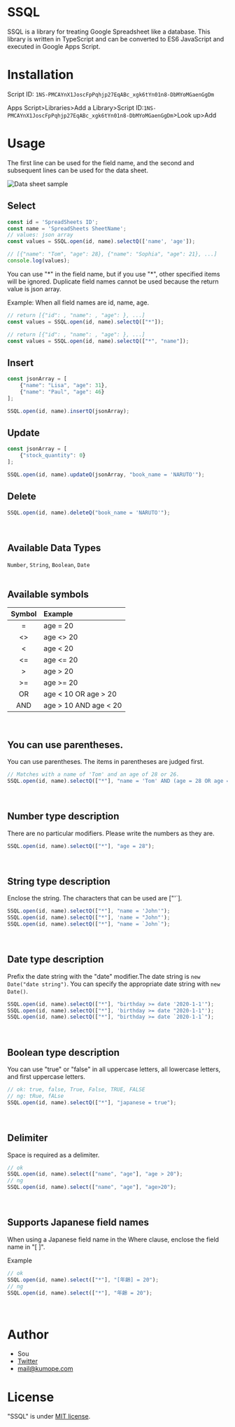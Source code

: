 # SSQL
SSQL is a library for treating Google Spreadsheet like a database. This library is written in TypeScript and can be converted to ES6 JavaScript and executed in Google Apps Script.


# Installation
Script ID: `1NS-PMCAYnX1JoscFpPqhjp27EqABc_xgk6tYn01n8-DbMYoMGaenGgDm`

Apps Script>Libraries>Add a Library>Script ID:`1NS-PMCAYnX1JoscFpPqhjp27EqABc_xgk6tYn01n8-DbMYoMGaenGgDm`>Look up>Add


# Usage
The first line can be used for the field name, and the second and subsequent lines can be used for the data sheet.

![Data sheet sample](https://i.gyazo.com/bbb3f11f08d05e558bceaa43d8df03dc.png "sample")


## Select
```js
const id = 'SpreadSheets ID';
const name = 'SpreadSheets SheetName';
// values: json array
const values = SSQL.open(id, name).selectQ(['name', 'age']);

// [{"name": "Tom", "age": 28}, {"name": "Sophia", "age": 21}, ...]
console.log(values);
```

You can use "\*" in the field name, but if you use "\*", other specified items will be ignored. Duplicate field names cannot be used because the return value is json array.

Example: When all field names are id, name, age.
```js
// return [{"id": , "name": , "age": }, ...]
const values = SSQL.open(id, name).selectQ(["*"]);

// return [{"id": , "name": , "age": }, ...]
const values = SSQL.open(id, name).selectQ(["*", "name"]);
```

## Insert
```js
const jsonArray = [
    {"name": "Lisa", "age": 31},
    {"name": "Paul", "age": 46}
];

SSQL.open(id, name).insertQ(jsonArray);
```

## Update
```js
const jsonArray = [
    {"stock_quantity": 0}
];

SSQL.open(id, name).updateQ(jsonArray, "book_name = 'NARUTO'");
```


## Delete
```js
SSQL.open(id, name).deleteQ("book_name = 'NARUTO'");
```

<br>

## Available Data Types
`Number`, `String`, `Boolean`, `Date`
<br>
<br>
## Available symbols
| Symbol | Example                             |
|:------:|:------------------------------------|
|    =   | age = 20                            |
|   <>   | age <> 20                           |
|    <   | age < 20                            |
|   <=   | age <= 20                           |
|    >   | age > 20                            |
|   >=   | age >= 20                           |
|   OR   | age < 10 OR age > 20                |
|   AND  | age > 10 AND age < 20               |

<br>

## You can use parentheses.
You can use parentheses. The items in parentheses are judged first.
```js
// Matches with a name of 'Tom' and an age of 28 or 26.
SSQL.open(id, name).selectQ(["*"], "name = 'Tom' AND (age = 28 OR age = 26)");
```

<br>

## Number type description
There are no particular modifiers. Please write the numbers as they are.
```js
SSQL.open(id, name).selectQ(["*"], "age = 28");
```

<br>

## String type description
Enclose the string. The characters that can be used are ["'`].
```js
SSQL.open(id, name).selectQ(["*"], "name = 'John'");
SSQL.open(id, name).selectQ(["*"], 'name = "John"');
SSQL.open(id, name).selectQ(["*"], "name = `John`");
```

<br>

## Date type description
Prefix the date string with the "date" modifier.The date string is `new Date("date string")`. You can specify the appropriate date string with `new Date()`.
```js
SSQL.open(id, name).selectQ(["*"], "birthday >= date '2020-1-1'");
SSQL.open(id, name).selectQ(["*"], 'birthday >= date "2020-1-1"');
SSQL.open(id, name).selectQ(["*"], "birthday >= date `2020-1-1`");
```

<br>

## Boolean type description
You can use "true" or "false" in all uppercase letters, all lowercase letters, and first uppercase letters.
```js
// ok: true, false, True, False, TRUE, FALSE
// ng: tRue, fALse
SSQL.open(id, name).selectQ(["*"], "japanese = true");
```

<br>

## Delimiter
Space is required as a delimiter.
```JavaScript
// ok
SSQL.open(id, name).select(["name", "age"], "age > 20");
// ng
SSQL.open(id, name).select(["name", "age"], "age>20");

```

<br>

## Supports Japanese field names
When using a Japanese field name in the Where clause, enclose the field name in "[ ]".

Example
```js
// ok
SSQL.open(id, name).select(["*"], "[年齢] = 20");
// ng
SSQL.open(id, name).select(["*"], "年齢 = 20");
```

<br>

# Author
* Sou
* [Twitter](https://twitter.com/kumope_sou)
* <mail@kumope.com>

# License
"SSQL" is under [MIT license](https://en.wikipedia.org/wiki/MIT_License).